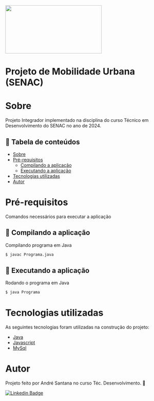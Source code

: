 <img src="https://useargo.com/wp-content/uploads/2019/10/Mobilidade-urbana-desafios-de-locomover-nos-principais-centros-urbanos.jpg" height="150" width="300" />

# Projeto de Mobilidade Urbana (SENAC)

Sobre
=====

Projeto Integrador implementado na disciplina do curso Técnico em Desenvolvimento do SENAC no ano de 2024.

📃 Tabela de conteúdos
-------------------

* [Sobre](#sobre)
* [Pré-requisitos](#pré-requisitos)
  * [Compilando a aplicação](#compilando-a-aplicação)
  * [Executando a aplicação](#executando-a-aplicação)
* [Tecnologias utilizadas](#tecnologias-utilizadas)
* [Autor](#autor)

Pré-requisitos
==============
Comandos necessários para executar a aplicação

🚀 Compilando a aplicação
----------------------
Compilando programa em Java

```bash
$ javac Programa.java
```

🚀 Executando a aplicação
----------------------
Rodando o programa em Java

```bash
$ java Programa
```


Tecnologias utilizadas
======================

As seguintes tecnologias foram utilizadas na construção do projeto:

- [Java](https://www.oracle.com/br/java/)
- [Javascript](https://developer.mozilla.org/pt-BR/docs/Web/JavaScript)
- [MySql](https://www.mysql.com/)


Autor
=====
Projeto feito por André Santana no curso Téc. Desenvolvimento. 👨

[![Linkedin Badge](https://img.shields.io/badge/-Andre-blue?style=flat-square&logo=Linkedin&logoColor=white&link=https://www.linkedin.com/in/flatandre/)](https://www.linkedin.com/in/flatandre/) 
